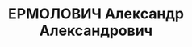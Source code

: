 ---
title: ЕРМОЛОВИЧ Александр Александрович
description: 'Род. в 1909, Восточно-Сибирский кр., г. Иркутск, русский. Проживал:
  Свердловская обл., Надеждинский р-н, п. Бокситстроя. Северо-Уральский бокситовый
  рудник, нач.монтажной группы

  Арестован 22.04.1937. Приговор: 13.01.1938 – 20 лет тюремн.закл.'
---